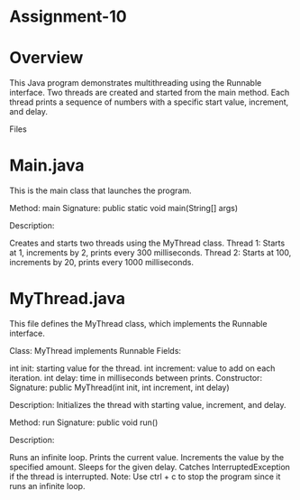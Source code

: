 # Assignment-10
 # Overview
This Java program demonstrates multithreading using the Runnable interface. Two threads are created and started from the main method. Each thread prints a sequence of numbers with a specific start value, increment, and delay.

Files
# Main.java
This is the main class that launches the program.

Method: main
Signature: public static void main(String[] args)

Description:

Creates and starts two threads using the MyThread class.
Thread 1: Starts at 1, increments by 2, prints every 300 milliseconds.
Thread 2: Starts at 100, increments by 20, prints every 1000 milliseconds.
# MyThread.java
This file defines the MyThread class, which implements the Runnable interface.

Class: MyThread implements Runnable
Fields:

int init: starting value for the thread.
int increment: value to add on each iteration.
int delay: time in milliseconds between prints.
Constructor:
Signature: public MyThread(int init, int increment, int delay)

Description: Initializes the thread with starting value, increment, and delay.

Method: run
Signature: public void run()

Description:

Runs an infinite loop.
Prints the current value.
Increments the value by the specified amount.
Sleeps for the given delay.
Catches InterruptedException if the thread is interrupted.
Note: Use ctrl + c to stop the program since it runs an infinite loop.
